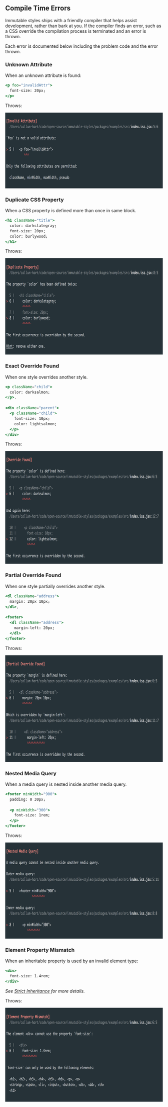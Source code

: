 ## Compile Time Errors

Immutable styles ships with a friendly compiler that helps assist development, rather than bark at you. If the compiler finds an error, such as a CSS override the compilation process is terminated and an error is thrown.

Each error is documented below including the problem code and the error thrown.

### Unknown Attribute

When an unknown attribute is found:

```jsx
<p foo="invalidAttr">
  font-size: 20px;
</p>
```

Throws:

<p align="center">
  <img src="../docs/_images/UnknownAttribute.png"
    width="780px"
    height="241px"
    alt="Unknown Attribute compile time error"
    title="Unknown Attribute compile time error"
  />
</p>

### Duplicate CSS Property

When a CSS property is defined more than once in same block.

```jsx
<h1 className="title">
  color: darkslategray;
  font-size: 20px;
  color: burlywood;
</h1>
```

Throws:

<p align="center">
  <img src="../docs/_images/DuplicateCSSProperty.png"
    width="780px"
    height="307px"
    alt="Duplicate CSS Property compile time error"
    title="Duplicate CSS Property compile time error"
  />
</p>

### Exact Override Found

When one style overrides another style.

```jsx
<p className="child">
  color: darksalmon;
</p>,

<div className="parent">
  <p className="child">
    font-size: 10px;
    color: lightsalmon;
  </p>
</div>
```

Throws:

<p align="center">
  <img src="../docs/_images/ExactOverrideFound.png"
    width="785px"
    height="359px"
    alt="Exact Override Found compile time error"
    title="Exact Override Found compile time error"
  />
</p>

### Partial Override Found

When one style partially overrides another style.

```jsx
<dl className="address">
  margin: 20px 10px;
</dl>,

<footer>
  <dl className="address">
    margin-left: 20px;
  </dl>
</footer>
```

Throws:

<p align="center">
  <img src="../docs/_images/PartialOverrideFound.png"
    width="785px"
    height="340px"
    alt="Partial Override Found compile time error"
    title="Partial Override Found compile time error"
  />
</p>

### Nested Media Query

When a media query is nested inside another media query.

```jsx
<footer minWidth="900">
  padding: 0 30px;

  <p minWidth="300">
    font-size: 1rem;
  </p>
</footer>
```

Throws:

<p align="center">
  <img src="../docs/_images/NestedMediaQuery.png"
    width="785px"
    height="306px"
    alt="Nested Media Query compile time error"
    title="Nested Media Query compile time error"
  />
</p>

### Element Property Mismatch

When an inheritable property is used by an invalid element type:

```jsx
<div>
  font-size: 1.4rem;
</div>
```

*See [Strict Inheritance]() for more details.*

Throws:

<p align="center">
  <img src="../docs/_images/ElementPropertyMismatch.png"
    width="785px"
    height="299px"
    alt="Element Property Mismatch compile time error"
    title="Element Property Mismatch compile time error"
  />
</p>
